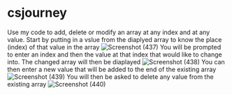 # csjourney
Use my code to add, delete or modify an array at any index and at any value. 
Start by putting in a vslue from the diaplyed array to know the place (index) of that value in the array 
![Screenshot (437)](https://user-images.githubusercontent.com/114272219/192076762-827c9b2d-0ac6-46d1-891a-9576e92bdbb8.png)
You will be prompted to enter an index and then the value at that index that would like to change into. The changed array will then be diaplayed 
![Screenshot (438)](https://user-images.githubusercontent.com/114272219/192076825-e2a265c7-5316-4b3c-9549-9b1d4ac2fc8b.png)
You can then enter a new value that will be added to the end of the existing array
![Screenshot (439)](https://user-images.githubusercontent.com/114272219/192076851-8413f0b5-860f-4946-97c6-7aad9e5c9df7.png)
You will then be asked to delete any value from the existing array 
![Screenshot (440)](https://user-images.githubusercontent.com/114272219/192076873-4a9aa027-853f-4881-97e1-515ed365331a.png)
